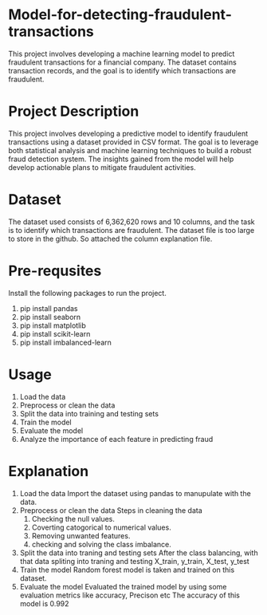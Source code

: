 # Model-for-detecting-fraudulent-transactions
This project involves developing a machine learning model to predict fraudulent transactions for a financial company. The dataset contains transaction records, and the goal is to identify which transactions are fraudulent.
# Project Description
This project involves developing a predictive model to identify fraudulent transactions using a dataset provided in CSV format. The goal is to leverage both statistical analysis and machine learning techniques to build a robust fraud detection system. The insights gained from the model will help develop actionable plans to mitigate fraudulent activities.
# Dataset
The dataset used consists of 6,362,620 rows and 10 columns, and the task is to identify which transactions are fraudulent.
The dataset file is too large to store in the github. So attached the column explanation file.
# Pre-requsites
Install the following packages to run the project.
1. pip install pandas
2. pip install seaborn 
3. pip install matplotlib 
4. pip install scikit-learn 
5. pip install imbalanced-learn 
# Usage
1. Load the data
2. Preprocess or clean the data
3. Split the data into training and testing sets
4. Train the model
5. Evaluate the model
6. Analyze the importance of each feature in predicting fraud
# Explanation
1. Load the data
   Import the dataset using pandas to manupulate with the data.
2. Preprocess or clean the data
   Steps in cleaning the data
   1. Checking the null values.
   2. Coverting catogorical to numerical values.
   3. Removing unwanted features.
   4. checking and solving the class imbalance.
3. Split the data into traning and testing sets
   After the class balancing, with that data spliting into traning and testing X_train, y_train, X_test, y_test
4. Train the model
   Random forest model is taken and trained on this dataset.
5. Evaluate the model
   Evaluated the trained model by using some evaluation metrics like accuracy, Precison etc
   The accuracy of this model is 0.992  
